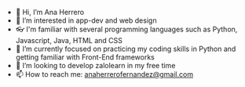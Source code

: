 - 👋 Hi, I’m Ana Herrero
- 👀 I’m interested in app-dev and web design
- 👓 I'm familiar with several programming languages such as Python, Javascript, Java, HTML and CSS
- 🌱 I’m currently focused on practicing my coding skills in Python and getting familiar with Front-End frameworks
- 💞️ I’m looking to develop zalolearn in my free time
- 📫 How to reach me: anaherrerofernandez@gmail.com
